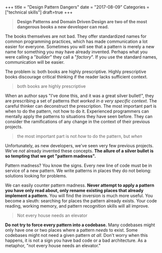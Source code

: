 +++
title = "Design Pattern Dangers"
date = "2017-08-09"
Categories = ["technical skills"]
draft=true
+++

> **Design Patterns and Domain Driven Design are two of the most dangerous books
> a new developer can read.**

The books themselves are not bad. They offer standardized names for common
programming practices, which has made communication a lot easier for everyone.
Sometimes you will see that a pattern is merely a new name for something you may
have already invented. Perhaps what you were calling a "_builder_" they call a
"_factory_". If you use the standard names, communication will be easier.

The problem is: both books are highly prescriptive. Highly prescriptive books
discourage critical thinking if the reader lacks sufficient context.

> both books are highly prescriptive

When an author says "I've done this, and it was a great silver bullet!", they
are prescribing a set of patterns _that worked in a very specific context_. The
careful thinker can deconstruct the prescription. The most important part is
when to do the pattern, not how to do it. Experienced programmers can mentally
apply the patterns to situations they have seen before. They can consider the
ramifications of any change in the context of their previous projects.

> the most important part is not _how_ to do the pattern, but _when_


Unfortunately, as new developers, we've seen very few previous projects. We've
_not_ already invented these concepts. **The allure of a silver bullet is so
tempting that we get "pattern madness".** 

Pattern madness? You know the signs. Every new line of code must be in service
of a new pattern. We write patterns in places they do not belong: solutions
looking for problems.

We can easily counter pattern madness. **Never attempt to apply a pattern you
have only read about, only rename existing places that already implement a
pattern.** You will find the inversion is much more useful. You become a sleuth:
searching for places the pattern already exists. Your code reading, working
memory, and pattern recognition skills will all improve.

> Not every house needs an elevator

**Do not try to force every pattern into a codebase.** Many codebases might only
have one or two places where a pattern _needs_ to exist. Some codebases might
not need a given pattern _at all_. Don't worry when this happens, it is not a
sign you have bad code or a bad architecture. As a metaphor, "not every house
needs an elevator."

